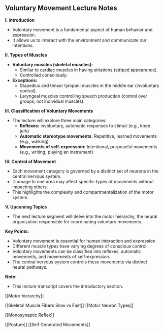 ## Voluntary Movement Lecture Notes

**I. Introduction**

- Voluntary movement is a fundamental aspect of human behavior and expression.
- It allows us to interact with the environment and communicate our intentions.

**II. Types of Muscles**

- **Voluntary muscles (skeletal muscles):**
    - Similar to cardiac muscles in having striations (striped appearance).
    - Controlled consciously.
- **Exceptions:**
    - Stapedius and tensor tympani muscles in the middle ear (involuntary control).
    - Laryngeal muscles controlling speech production (control over groups, not individual muscles).

**III. Classification of Voluntary Movements**

- The lecture will explore three main categories:
    - **Reflexes:** Involuntary, automatic responses to stimuli (e.g., knee jerk)
    - **Automatic stereotype movements:** Repetitive, learned movements (e.g., walking)
    - **Movements of self-expression:** Intentional, purposeful movements (e.g., writing, playing an instrument)

**IV. Control of Movement**

- Each movement category is governed by a distinct set of neurons in the central nervous system.
- D amage to one area may affect specific types of movements without impacting others.
- This highlights the complexity and compartmentalization of the motor system.

**V. Upcoming Topics**

- The next lecture segment will delve into the motor hierarchy, the neural organization responsible for coordinating voluntary movements.

**Key Points:**

- Voluntary movement is essential for human interaction and expression.
- Different muscle types have varying degrees of conscious control.
- Voluntary movements can be classified into reflexes, automatic movements, and movements of self-expression.
- The central nervous system controls these movements via distinct neural pathways.

**Note:**

- This lecture transcript covers the introductory section.

[[Motor hierarchy]]

[[Skeletal Muscle Fibers  Slow vs Fast]]
[[Motor Neuron Types]]

[[Monosynaptic Reflex]]

[[Posture]]
[[Self Generated Movements]]
